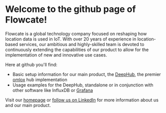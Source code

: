 <h1>Welcome to the github page of Flowcate!</h1>

Flowcate is a global technology company focused on reshaping how location data is used in IoT. With over 20 years of experience in location-based services, our ambitious and highly-skilled team is devoted to continuously extending the capabilities of our product to allow for the implementation of new and innovative use cases.

Here at github you'll find:
<ul>
<li>Basic setup information for our main product, the <a href="https://www.flowcate.com/deephub" target="_blank">DeepHub</a>, the premier <a href="https://www.omlox.com" target="_blank">omlox</a> hub implementation</li>
<li>Usage examples for the DeepHub, standalone or in conjunction with other software like InfluxDB or <a href="https://github.com/grafana" target="_blank">Grafana</a></li>
</ul>

Visit our <a href="https://flowcate.com" target="_blank">homepage</a> or <a href="https://www.linkedin.com/company/flowcate" target="_blank">follow us on LinkedIn</a> for more information about us and our main product.

